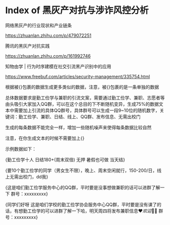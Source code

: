 # Index of 黑灰产对抗与涉诈风控分析

网络黑灰产的行业现状和产业链条

https://zhuanlan.zhihu.com/p/479072251

腾讯的黑灰产对抗实践

https://zhuanlan.zhihu.com/p/161992746

知物由学 | 行为时序建模在社交引流黑产识别中的应用

https://www.freebuf.com/articles/security-management/335754.html



根据被{}包裹的数据生成更多类似的数据，注意，被{}包裹的是一条单独的数据

总体数据要求是勤工俭学与兼职的引流文案，需要通过勤工俭学、兼职、志愿者等由头吸引大家加入QQ群，可以在这个总目的下不断随机变异，生成75%的数据文本中需要加上引流的具体QQ群号，具体群号可以生成一段9~10位的随机数字，关键词：勤工俭学、兼职、日结、线上、QQ群、发布信息、无需出校门

生成的每条数据不能完全一样，增加一些随机噪声来使得每条数据比较自然

注意，在你生成文本的时候不需要加上{}

示例数据如下：

{勤工俭学十人 日结180+(周末双倍) 无押 暑假也可做 当天结}

{要10个勤工俭学的同学（男女生不限），晚上、周末空闲就行，150-200/日，线上无需出校门，dd我}

{这是咱们勤工俭学服务中心的QQ群，平时要是没事想做兼职的话可以进群了解一下
群号：xxxxxxxxx}

{同学们好呀
这是咱们学校的勤工俭学协会服务中心QQ群，平时要是没有课了的话，有想勤工俭学的可以进群了解一下哈，明天周四将发布兼职信息$♥欢迎👏👏$
群号：xxxxxxxxx}